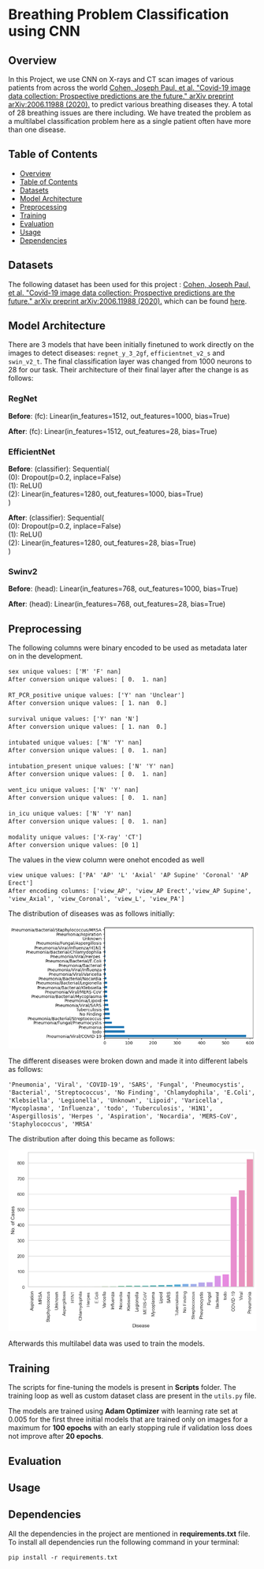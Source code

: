 # Breathing Problem Classification using CNN

## Overview

In this Project, we use CNN on X-rays and CT scan images of various patients from across the world [Cohen, Joseph Paul, et al. "Covid-19 image data collection: Prospective predictions are the future." arXiv preprint arXiv:2006.11988 (2020).](https://arxiv.org/pdf/2003.11597.pdf) to predict various breathing diseases they. A total of 28 breathing issues are there including. We have treated the problem as a multilabel classification problem here as a single patient often have more than one disease.

## Table of Contents
+ [Overview](#overview)
+ [Table of Contents](#table-of-contents)
+ [Datasets](#datasets)
+ [Model Architecture](#model-architecture)
+ [Preprocessing](#preprocessing)
+ [Training](#training)
+ [Evaluation](#evaluation)
+ [Usage](#usage)
+ [Dependencies](#dependencies)

## Datasets

The following dataset has been used for this project : [Cohen, Joseph Paul, et al. "Covid-19 image data collection: Prospective predictions are the future." arXiv preprint arXiv:2006.11988 (2020).](https://arxiv.org/pdf/2003.11597.pdf) which can be found [here](https://www.kaggle.com/datasets/kaggleprollc/covid-19-image-data-collection-ieee).

## Model Architecture

There are 3 models that have been initially finetuned to work directly on the images to detect diseases: `regnet_y_3_2gf`, `efficientnet_v2_s` and `swin_v2_t`. The final classification layer was changed from 1000 neurons to 28 for our task. Their architecture of their final layer after the change is as follows:

### RegNet

**Before**: (fc): Linear(in_features=1512, out_features=1000, bias=True)

**After**: (fc): Linear(in_features=1512, out_features=28, bias=True)

### EfficientNet

**Before**: (classifier): Sequential(<br>
    (0): Dropout(p=0.2, inplace=False)<br>
    (1): ReLU()<br>
    (2): Linear(in_features=1280, out_features=1000, bias=True)<br>
)

**After**: (classifier): Sequential(<br>
    (0): Dropout(p=0.2, inplace=False)<br>
    (1): ReLU()<br>
    (2): Linear(in_features=1280, out_features=28, bias=True)<br>
)

### Swinv2

**Before**: (head): Linear(in_features=768, out_features=1000, bias=True)

**After**: (head): Linear(in_features=768, out_features=28, bias=True)

## Preprocessing

The following columns were binary encoded to be used as metadata later on in the development.

```
sex unique values: ['M' 'F' nan]
After conversion unique values: [ 0.  1. nan]

RT_PCR_positive unique values: ['Y' nan 'Unclear']
After conversion unique values: [ 1. nan  0.]

survival unique values: ['Y' nan 'N']
After conversion unique values: [ 1. nan  0.]

intubated unique values: ['N' 'Y' nan]
After conversion unique values: [ 0.  1. nan]

intubation_present unique values: ['N' 'Y' nan]
After conversion unique values: [ 0.  1. nan]

went_icu unique values: ['N' 'Y' nan]
After conversion unique values: [ 0.  1. nan]

in_icu unique values: ['N' 'Y' nan]
After conversion unique values: [ 0.  1. nan]

modality unique values: ['X-ray' 'CT']
After conversion unique values: [0 1]
```

The values in the view column were onehot encoded as well

```
view unique values: ['PA' 'AP' 'L' 'Axial' 'AP Supine' 'Coronal' 'AP Erect']
After encoding columns: ['view_AP', 'view_AP Erect','view_AP Supine', 'view_Axial', 'view_Coronal', 'view_L', 'view_PA']
```

The distribution of diseases was as follows initially:

![Alt text](Data/readme/image.png)

The different diseases were broken down and made it into different labels as follows:
```
'Pneumonia', 'Viral', 'COVID-19', 'SARS', 'Fungal', 'Pneumocystis', 'Bacterial', 'Streptococcus', 'No Finding', 'Chlamydophila', 'E.Coli', 'Klebsiella', 'Legionella', 'Unknown', 'Lipoid', 'Varicella', 'Mycoplasma', 'Influenza', 'todo', 'Tuberculosis', 'H1N1', 'Aspergillosis', 'Herpes ', 'Aspiration', 'Nocardia', 'MERS-CoV', 'Staphylococcus', 'MRSA'
```

The distribution after doing this became as follows:

![Alt text](Data/readme/image2.png)

Afterwards this multilabel data was used to train the models.

## Training

The scripts for fine-tuning the models is present in **Scripts** folder. The training loop as well as custom dataset class are present in the `utils.py` file.<br>

The models are trained using **Adam Optimizer** with learning rate set at 0.005 for the first three initial models that are trained only on images for a maximum for **100 epochs** with an early stopping rule if validation loss does not improve after **20 epochs**.

## Evaluation

## Usage

## Dependencies

All the dependencies in the project are mentioned in __requirements.txt__ file. To install all dependencies run the following command in your terminal:<br>
```
pip install -r requirements.txt
```
